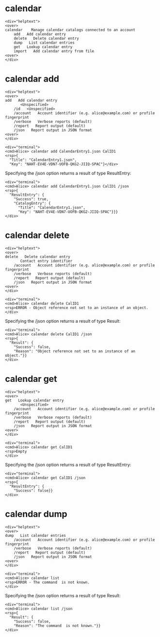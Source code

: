 

# calendar

~~~~
<div="helptext">
<over>
calendar    Manage calendar catalogs connected to an account
    add   Add calendar entry
    delete   Delete calendar entry
    dump   List calendar entries
    get   Lookup calendar entry
    import   Add calendar entry from file
<over>
</div>
~~~~


# calendar add

~~~~
<div="helptext">
<over>
add   Add calendar entry
       <Unspecified>
    /id   <Unspecified>
    /account   Account identifier (e.g. alice@example.com) or profile fingerprint
    /verbose   Verbose reports (default)
    /report   Report output (default)
    /json   Report output in JSON format
<over>
</div>
~~~~

~~~~
<div="terminal">
<cmd>Alice> calendar add CalendarEntry1.json CalID1
<rsp>{
  "Title": "CalendarEntry1.json",
  "Key": "NAHT-EV4E-VDN7-UOFB-QKG2-JIIQ-SPAC"}</div>
~~~~

Specifying the /json option returns a result of type ResultEntry:

~~~~
<div="terminal">
<cmd>Alice> calendar add CalendarEntry1.json CalID1 /json
<rsp>{
  "ResultEntry": {
    "Success": true,
    "CatalogEntry": {
      "Title": "CalendarEntry1.json",
      "Key": "NAHT-EV4E-VDN7-UOFB-QKG2-JIIQ-SPAC"}}}
</div>
~~~~


# calendar delete

~~~~
<div="helptext">
<over>
delete   Delete calendar entry
       Contact entry identifier
    /account   Account identifier (e.g. alice@example.com) or profile fingerprint
    /verbose   Verbose reports (default)
    /report   Report output (default)
    /json   Report output in JSON format
<over>
</div>
~~~~

~~~~
<div="terminal">
<cmd>Alice> calendar delete CalID1
<rsp>ERROR - Object reference not set to an instance of an object.
</div>
~~~~

Specifying the /json option returns a result of type Result:

~~~~
<div="terminal">
<cmd>Alice> calendar delete CalID1 /json
<rsp>{
  "Result": {
    "Success": false,
    "Reason": "Object reference not set to an instance of an object."}}
</div>
~~~~


# calendar get

~~~~
<div="helptext">
<over>
get   Lookup calendar entry
       <Unspecified>
    /account   Account identifier (e.g. alice@example.com) or profile fingerprint
    /verbose   Verbose reports (default)
    /report   Report output (default)
    /json   Report output in JSON format
<over>
</div>
~~~~

~~~~
<div="terminal">
<cmd>Alice> calendar get CalID1
<rsp>Empty
</div>
~~~~

Specifying the /json option returns a result of type ResultEntry:

~~~~
<div="terminal">
<cmd>Alice> calendar get CalID1 /json
<rsp>{
  "ResultEntry": {
    "Success": false}}
</div>
~~~~


# calendar dump

~~~~
<div="helptext">
<over>
dump   List calendar entries
    /account   Account identifier (e.g. alice@example.com) or profile fingerprint
    /verbose   Verbose reports (default)
    /report   Report output (default)
    /json   Report output in JSON format
<over>
</div>
~~~~

~~~~
<div="terminal">
<cmd>Alice> calendar list
<rsp>ERROR - The command  is not known.
</div>
~~~~

Specifying the /json option returns a result of type Result:

~~~~
<div="terminal">
<cmd>Alice> calendar list /json
<rsp>{
  "Result": {
    "Success": false,
    "Reason": "The command  is not known."}}
</div>
~~~~



